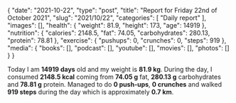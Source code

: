 {
    "date": "2021-10-22",
    "type": "post",
    "title": "Report for Friday 22nd of October 2021",
    "slug": "2021\/10\/22",
    "categories": [
        "Daily report"
    ],
    "images": [],
    "health": {
        "weight": 81.9,
        "height": 173,
        "age": 14919
    },
    "nutrition": {
        "calories": 2148.5,
        "fat": 74.05,
        "carbohydrates": 280.13,
        "protein": 78.81
    },
    "exercise": {
        "pushups": 0,
        "crunches": 0,
        "steps": 919
    },
    "media": {
        "books": [],
        "podcast": [],
        "youtube": [],
        "movies": [],
        "photos": []
    }
}

Today I am <strong>14919 days</strong> old and my weight is <strong>81.9 kg</strong>. During the day, I consumed <strong>2148.5 kcal</strong> coming from <strong>74.05 g</strong> fat, <strong>280.13 g</strong> carbohydrates and <strong>78.81 g</strong> protein. Managed to do <strong>0 push-ups</strong>, <strong>0 crunches</strong> and walked <strong>919 steps</strong> during the day which is approximately <strong>0.7 km</strong>.
